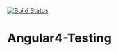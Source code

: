 [![Build Status](https://travis-ci.org/ArunaChinnathambi/Angular4-Testing.svg?branch=master)](https://travis-ci.org/ArunaChinnathambi/Angular4-Testing)
# Angular4-Testing
